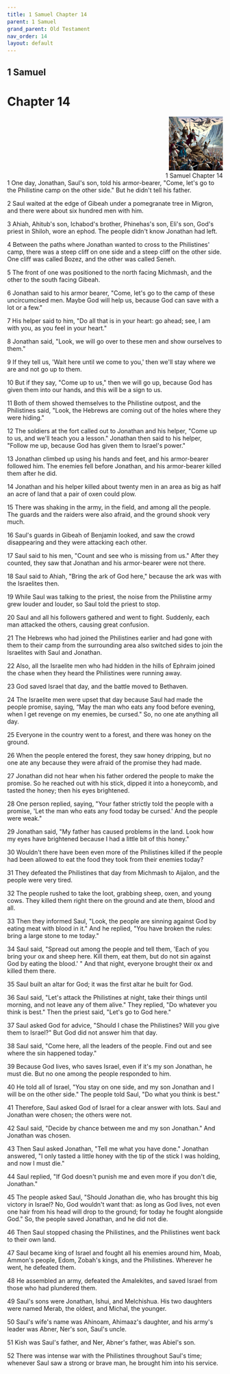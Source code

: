 ```yaml
---
title: 1 Samuel Chapter 14
parent: 1 Samuel
grand_parent: Old Testament
nav_order: 14
layout: default
---
```


## 1 Samuel

# Chapter 14

<div style="clear: both; text-align: right;">
    <img src="/assets/Image/1 Samuel/500/14.jpg" alt="1 Samuel Chapter 14" class="chapter-image" style="max-width: 25%; height: auto;"/>
    <figcaption style="font-size: 14px;">1 Samuel Chapter 14</figcaption>
</div>
1 One day, Jonathan, Saul's son, told his armor-bearer, "Come, let's go to the Philistine camp on the other side." But he didn't tell his father.

2 Saul waited at the edge of Gibeah under a pomegranate tree in Migron, and there were about six hundred men with him.

3 Ahiah, Ahitub's son, Ichabod's brother, Phinehas's son, Eli's son, God's priest in Shiloh, wore an ephod. The people didn't know Jonathan had left.

4 Between the paths where Jonathan wanted to cross to the Philistines' camp, there was a steep cliff on one side and a steep cliff on the other side. One cliff was called Bozez, and the other was called Seneh.

5 The front of one was positioned to the north facing Michmash, and the other to the south facing Gibeah.

6 Jonathan said to his armor bearer, "Come, let's go to the camp of these uncircumcised men. Maybe God will help us, because God can save with a lot or a few."

7 His helper said to him, "Do all that is in your heart: go ahead; see, I am with you, as you feel in your heart."

8 Jonathan said, "Look, we will go over to these men and show ourselves to them."

9 If they tell us, 'Wait here until we come to you,' then we'll stay where we are and not go up to them.

10 But if they say, "Come up to us," then we will go up, because God has given them into our hands, and this will be a sign to us.

11 Both of them showed themselves to the Philistine outpost, and the Philistines said, "Look, the Hebrews are coming out of the holes where they were hiding."

12 The soldiers at the fort called out to Jonathan and his helper, "Come up to us, and we'll teach you a lesson." Jonathan then said to his helper, "Follow me up, because God has given them to Israel's power."

13 Jonathan climbed up using his hands and feet, and his armor-bearer followed him. The enemies fell before Jonathan, and his armor-bearer killed them after he did.

14 Jonathan and his helper killed about twenty men in an area as big as half an acre of land that a pair of oxen could plow.

15 There was shaking in the army, in the field, and among all the people. The guards and the raiders were also afraid, and the ground shook very much.

16 Saul's guards in Gibeah of Benjamin looked, and saw the crowd disappearing and they were attacking each other.

17 Saul said to his men, "Count and see who is missing from us." After they counted, they saw that Jonathan and his armor-bearer were not there.

18 Saul said to Ahiah, "Bring the ark of God here," because the ark was with the Israelites then.

19 While Saul was talking to the priest, the noise from the Philistine army grew louder and louder, so Saul told the priest to stop.

20 Saul and all his followers gathered and went to fight. Suddenly, each man attacked the others, causing great confusion.

21 The Hebrews who had joined the Philistines earlier and had gone with them to their camp from the surrounding area also switched sides to join the Israelites with Saul and Jonathan.

22 Also, all the Israelite men who had hidden in the hills of Ephraim joined the chase when they heard the Philistines were running away.

23 God saved Israel that day, and the battle moved to Bethaven.

24 The Israelite men were upset that day because Saul had made the people promise, saying, “May the man who eats any food before evening, when I get revenge on my enemies, be cursed." So, no one ate anything all day.

25 Everyone in the country went to a forest, and there was honey on the ground.

26 When the people entered the forest, they saw honey dripping, but no one ate any because they were afraid of the promise they had made.

27 Jonathan did not hear when his father ordered the people to make the promise. So he reached out with his stick, dipped it into a honeycomb, and tasted the honey; then his eyes brightened.

28 One person replied, saying, "Your father strictly told the people with a promise, 'Let the man who eats any food today be cursed.' And the people were weak."

29 Jonathan said, "My father has caused problems in the land. Look how my eyes have brightened because I had a little bit of this honey."

30 Wouldn't there have been even more of the Philistines killed if the people had been allowed to eat the food they took from their enemies today?

31 They defeated the Philistines that day from Michmash to Aijalon, and the people were very tired.

32 The people rushed to take the loot, grabbing sheep, oxen, and young cows. They killed them right there on the ground and ate them, blood and all.

33 Then they informed Saul, "Look, the people are sinning against God by eating meat with blood in it." And he replied, "You have broken the rules: bring a large stone to me today."

34 Saul said, "Spread out among the people and tell them, 'Each of you bring your ox and sheep here. Kill them, eat them, but do not sin against God by eating the blood.' " And that night, everyone brought their ox and killed them there.

35 Saul built an altar for God; it was the first altar he built for God.

36 Saul said, "Let's attack the Philistines at night, take their things until morning, and not leave any of them alive." They replied, "Do whatever you think is best." Then the priest said, "Let's go to God here."

37 Saul asked God for advice, "Should I chase the Philistines? Will you give them to Israel?" But God did not answer him that day.

38 Saul said, "Come here, all the leaders of the people. Find out and see where the sin happened today."

39 Because God lives, who saves Israel, even if it's my son Jonathan, he must die. But no one among the people responded to him.

40 He told all of Israel, "You stay on one side, and my son Jonathan and I will be on the other side." The people told Saul, "Do what you think is best."

41 Therefore, Saul asked God of Israel for a clear answer with lots. Saul and Jonathan were chosen; the others were not.

42 Saul said, "Decide by chance between me and my son Jonathan." And Jonathan was chosen.

43 Then Saul asked Jonathan, "Tell me what you have done." Jonathan answered, "I only tasted a little honey with the tip of the stick I was holding, and now I must die."

44 Saul replied, "If God doesn't punish me and even more if you don't die, Jonathan."

45 The people asked Saul, "Should Jonathan die, who has brought this big victory in Israel? No, God wouldn't want that: as long as God lives, not even one hair from his head will drop to the ground; for today he fought alongside God." So, the people saved Jonathan, and he did not die.

46 Then Saul stopped chasing the Philistines, and the Philistines went back to their own land.

47 Saul became king of Israel and fought all his enemies around him, Moab, Ammon's people, Edom, Zobah's kings, and the Philistines. Wherever he went, he defeated them.

48 He assembled an army, defeated the Amalekites, and saved Israel from those who had plundered them.

49 Saul's sons were Jonathan, Ishui, and Melchishua. His two daughters were named Merab, the oldest, and Michal, the younger.

50 Saul's wife's name was Ahinoam, Ahimaaz's daughter, and his army's leader was Abner, Ner's son, Saul's uncle.

51 Kish was Saul's father, and Ner, Abner's father, was Abiel's son.

52 There was intense war with the Philistines throughout Saul's time; whenever Saul saw a strong or brave man, he brought him into his service.



